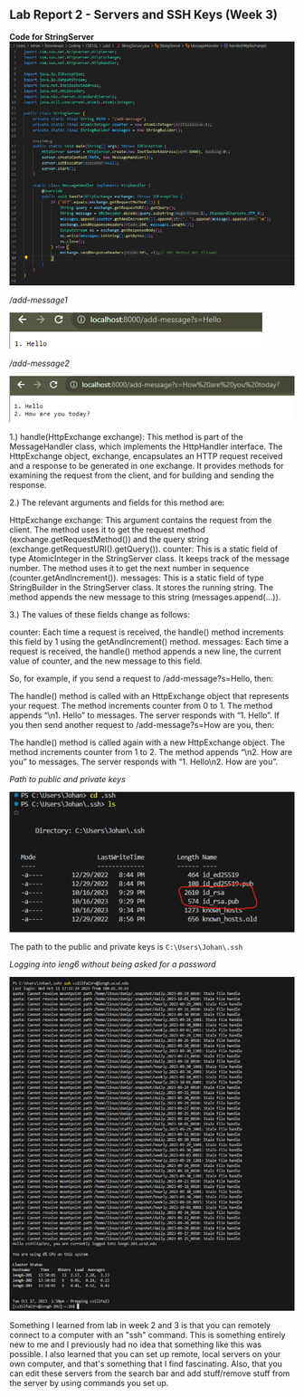 ## Lab Report 2 - Servers and SSH Keys (Week 3)
**Code for StringServer**
![Image](CodeForStringServer.png)

*/add-message1*

![Image](add-message1.png)

*/add-message2*

![Image](add-message2.png)

1.) handle(HttpExchange exchange): This method is part of the MessageHandler class, which implements the HttpHandler interface. The HttpExchange object, exchange, encapsulates an HTTP request received and a response to be generated in one exchange. It provides methods for examining the request from the client, and for building and sending the response.

2.) The relevant arguments and fields for this method are:

HttpExchange exchange: This argument contains the request from the client. The method uses it to get the request method (exchange.getRequestMethod()) and the query string (exchange.getRequestURI().getQuery()).
counter: This is a static field of type AtomicInteger in the StringServer class. It keeps track of the message number. The method uses it to get the next number in sequence (counter.getAndIncrement()).
messages: This is a static field of type StringBuilder in the StringServer class. It stores the running string. The method appends the new message to this string (messages.append(...)).

3.) The values of these fields change as follows:

counter: Each time a request is received, the handle() method increments this field by 1 using the getAndIncrement() method.
messages: Each time a request is received, the handle() method appends a new line, the current value of counter, and the new message to this field.

So, for example, if you send a request to /add-message?s=Hello, then:

The handle() method is called with an HttpExchange object that represents your request.
The method increments counter from 0 to 1.
The method appends “\n1. Hello” to messages.
The server responds with “1. Hello”.
If you then send another request to /add-message?s=How are you, then:

The handle() method is called again with a new HttpExchange object.
The method increments counter from 1 to 2.
The method appends “\n2. How are you” to messages.
The server responds with “1. Hello\n2. How are you”.

*Path to public and private keys*

![Image](Path_to_Public_and_Private_keys.png)

The path to the public and private keys is `C:\Users\Johan\.ssh` 

*Logging into ieng6 without being asked for a password*

![Image](ssh_no_password.png)


Something I learned from lab in week 2 and 3 is that you can remotely connect to a computer with an "ssh" command. This is something entirely new to me and I previously had no idea that something like this was possible. I also learned that you can set up remote, local servers on your own computer, and that's something that I find fascinating. Also, that you can edit these servers from the search bar and add stuff/remove stuff from the server by using commands you set up. 
